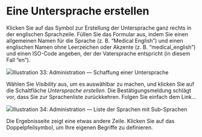 # Eine Untersprache erstellen

Klicken Sie auf das Symbol zur Erstellung der Untersprache ganz rechts in der englischen Sprachzeile. Füllen Sie das Formular aus, indem Sie einen allgemeinen Namen für die Sprache \(z. B. “Medical English”\) und einen englischen Namen ohne Leerzeichen oder Akzente \(z. B. “medical\_english”\) und einen ISO-Code angeben, der der Vatersprache entspricht \(in diesem Fall “en”\).

![](../../../../.gitbook/assets/graficos38%20%284%29.png)Illustration 33: Administration — Schaffung einer Untersprache

Wählen Sie _Visibility_ aus, um es auswählbar zu machen, und klicken Sie auf die Schaltfläche _Untersprache erstellen_. Die Bestätigungsmeldung schlägt vor, dass Sie zur Sprachenliste zurückkehren. Folgen Sie einfach dem Link...

![](../../../../.gitbook/assets/graficos39%20%285%29.png)Illustration 34: Administration — Liste der Sprachen mit Sub-Sprachen

Die Ergebnisseite zeigt eine etwas andere Zeile. Klicken Sie auf das Doppelpfeilsymbol, um Ihre eigenen Begriffe zu definieren.